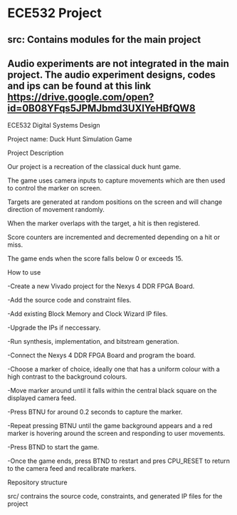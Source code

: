 # ECE532 Project
## src: Contains modules for the main project
## Audio experiments are not integrated in the main project. The audio experiment designs, codes and ips can be found at this link https://drive.google.com/open?id=0B08YFqs5JPMJbmd3UXlYeHBfQW8

ECE532 Digital Systems Design


Project name: Duck Hunt Simulation Game


Project Description

Our project is a recreation of the classical duck hunt game.

The game uses camera inputs to capture movements which are then used to control the marker on screen.

Targets are generated at random positions on the screen and will change direction of movement randomly.

When the marker overlaps with the target, a hit is then registered.

Score counters are incremented and decremented depending on a hit or miss.

The game ends when the score falls below 0 or exceeds 15.


How to use

-Create a new Vivado project for the Nexys 4 DDR FPGA Board.

-Add the source code and constraint files.

-Add existing Block Memory and Clock Wizard IP files.

-Upgrade the IPs if neccessary.

-Run synthesis, implementation, and bitstream generation.

-Connect the Nexys 4 DDR FPGA Board and program the board.

-Choose a marker of choice, ideally one that has a uniform colour with a high contrast to the background colours.

-Move marker around until it falls within the central black square on the displayed camera feed.

-Press BTNU for around 0.2 seconds to capture the marker.

-Repeat pressing BTNU until the game background appears and a red marker is hovering around the screen and responding to user movements.

-Press BTND to start the game.

-Once the game ends, press BTND to restart and pres CPU_RESET to return to the camera feed and recalibrate markers.


Repository structure

src/ contrains the source code, constraints, and generated IP files for the project

